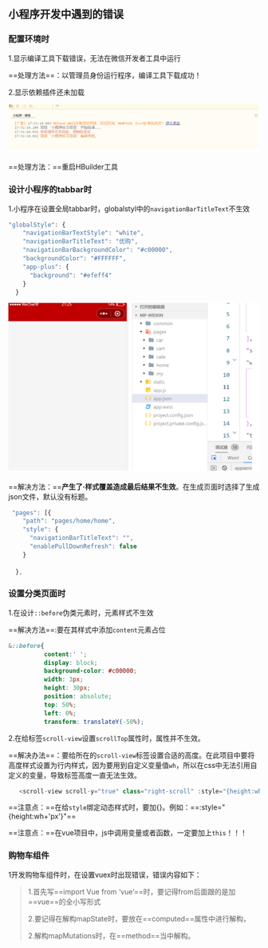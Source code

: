 ## 小程序开发中遇到的错误

### 配置环境时

1.显示编译工具下载错误，无法在微信开发者工具中运行

==处理方法==：以管理员身份运行程序，编译工具下载成功！

2.显示依赖插件还未加载

![1678683174752](assets/1678683174752.png)

==处理方法：==重启HBuilder工具

### 设计小程序的tabbar时

1.小程序在设置全局tabbar时，globalstyl中的`navigationBarTitleText`不生效

```js
"globalStyle": {
    "navigationBarTextStyle": "white",
    "navigationBarTitleText": "优购",
    "navigationBarBackgroundColor": "#c00000",
    "backgroundColor": "#FFFFFF",
    "app-plus": {
      "background": "#efeff4"
    }
  }
```

![1678683159065](assets/1678683159065.png)

==解决方法：==**产生了·样式覆盖造成最后结果不生效**。在生成页面时选择了生成json文件，默认没有标题。

```js
 "pages": [{
    "path": "pages/home/home",
    "style": {
      "navigationBarTitleText": "",
      "enablePullDownRefresh": false
    }

  },
```

### 设置分类页面时

1.在设计`::before`伪类元素时，元素样式不生效

==解决方法==:要在其样式中添加`content`元素占位

```css
&::before{
          content:' ';
          display: block;
          background-color: #c00000;
          width: 3px;
          height: 30px;
          position: absolute;
          top: 50%;
          left: 0%;
          transform: translateY(-50%);
```

2.在给标签`scroll-view`设置`scrollTop`属性时，属性并不生效。

==解决办法==：要给所在的`scroll-view`标签设置合适的高度。在此项目中要将高度样式设置为行内样式，因为要用到自定义变量值`wh`，所以在css中无法引用自定义的变量，导致标签高度一直无法生效。

```js
   <scroll-view scroll-y="true" class="right-scroll" :style="{height:wh+'px'}" scroll-top="400px">
```

​	==注意点：==在给`style`绑定动态样式时，要加{}。例如：==:style="{height:wh+'px'}"==

​	==注意点：==在vue项目中，js中调用变量或者函数，一定要加上`this`！！！



### 购物车组件

1开发购物车组件时，在设置vuex时出现错误，错误内容如下：

> 1.首先写==import Vue from ‘vue’==时，要记得from后面跟的是加==vue==的全小写形式
>
> 2.要记得在解构mapState时，要放在==computed==属性中进行解构，
>
> 2.解构mapMutations时，在==method==当中解构。

